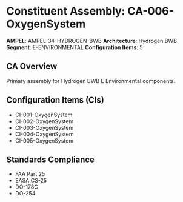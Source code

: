# Constituent Assembly: CA-006-OxygenSystem

**AMPEL**: AMPEL-34-HYDROGEN-BWB
**Architecture**: Hydrogen BWB
**Segment**: E-ENVIRONMENTAL
**Configuration Items**: 5

## CA Overview
Primary assembly for Hydrogen BWB E Environmental components.

## Configuration Items (CIs)
- CI-001-OxygenSystem
- CI-002-OxygenSystem
- CI-003-OxygenSystem
- CI-004-OxygenSystem
- CI-005-OxygenSystem

## Standards Compliance
- FAA Part 25
- EASA CS-25
- DO-178C
- DO-254
